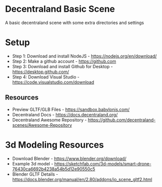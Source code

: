 # Decentraland Basic Scene
A basic decentraland scene with some extra directories and settings

# Setup

- Step 1: Download and install NodeJS - https://nodejs.org/en/download/
- Step 2: Make a github account - https://github.com
- Step 3: Download and install Github for Desktop - https://desktop.github.com/
- Step 4: Download Visual Studio - https://code.visualstudio.com/download

## Resources
- Preview GLTF/GLB Files - https://sandbox.babylonjs.com/
- Decentraland Docs - https://docs.decentraland.org/
- Decentraland Awesome Repository - https://github.com/decentraland-scenes/Awesome-Repository

# 3d Modeling Resources

- Download Blender - https://www.blender.org/download/
- Example 3d model - https://sketchfab.com/3d-models/smart-drone-76430ca6692b4238a54b5d12e90550c5
- Blender GLTF Details - https://docs.blender.org/manual/en/2.80/addons/io_scene_gltf2.html

